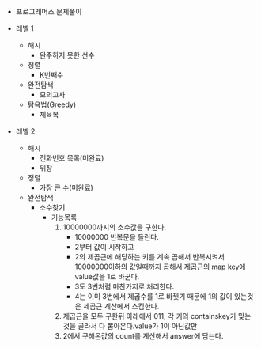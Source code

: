 * 프로그래머스 문제풀이

* 레벨 1
    - 해시
        + 완주하지 못한 선수
    - 정렬
        + K번째수
    - 완전탐색
        + 모의고사
    - 탐욕법(Greedy)
        + 체육복
        
* 레벨 2
    - 해시
        + 전화번호 목록(미완료)
        + 위장
    - 정렬
        + 가장 큰 수(미완료)
    - 완전탐색
        + 소수찾기
            + 기능목록
                1. 10000000까지의 소수값을 구한다.
                    + 10000000 반복문을 돌린다.
                    + 2부터 값이 시작하고
                    + 2의 제곱근에 해당하는 키를 계속 곱해서 반복시켜서 10000000이하의 값일때까지 곱해서 제곱근의 map key에 value값을 1로 바꾼다.
                    + 3도 3번처럼 마찬가지로 처리한다.
                    + 4는 이미 3번에서 제곱수를 1로 바꿧기 때문에 1의 값이 있는것은 제곱근 계산에서 스킵한다. 
                2. 제곱근을 모두 구한뒤 아래에서 011, 각 키의 containskey가 맞는것을 골라서 다 뽑아온다.value가 1이 아닌값만
                3. 2에서 구해온값의 count를 계산해서 answer에 담는다.